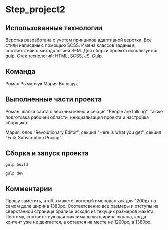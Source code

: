 # Step_project2

## Использованные технологии

Верстка разработана с учетом принципов адаптивной верстки. Все стили написаны с помощью SCSS. Имена классов заданы в соответствии с методологией ВЕМ. Для сборки проекта используется gulp.
Стек технологий: HTML, SCSS, JS, Gulp.

## Команда

Роман Рымарчук
Мария Волощук

## Выполненные части проекта

Роман: шапка сайта с верхним меню и секция "People are talking", также подготовка рабочей области, инициализация проекта и настройка сборщика.

Мария: блок "Revolutionary Editor", секция "Here is what you get", секция "Fork Subscription Pricing".

## Сборка и запуск проекта

```
gulp build

gulp dev
```

## Комментарии

Прошу заметить, чтоб в макете, который именован как для 1200px на самом деле ширина 1380px. Соответсвенно все размеры и отступы на сверстанной странице брались исходя из текущих размеров макета. Поэтому, соответствующая максимальная ширина экрана, когда контент уже не двигается, а остается на месте не 1200px, а 1380px.
